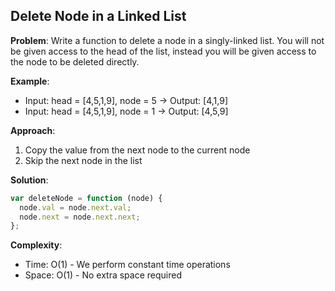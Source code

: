 ## Delete Node in a Linked List

**Problem**: Write a function to delete a node in a singly-linked list. You will not be given access to the head of the list, instead you will be given access to the node to be deleted directly.

**Example**:

- Input: head = [4,5,1,9], node = 5 → Output: [4,1,9]
- Input: head = [4,5,1,9], node = 1 → Output: [4,5,9]

**Approach**:

1. Copy the value from the next node to the current node
2. Skip the next node in the list

**Solution**:

```javascript
var deleteNode = function (node) {
  node.val = node.next.val;
  node.next = node.next.next;
};
```

**Complexity**:

- Time: O(1) - We perform constant time operations
- Space: O(1) - No extra space required
